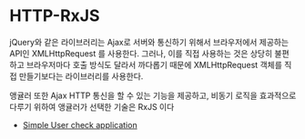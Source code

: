 # HTTP-RxJS

jQuery와 같은 라이브러리는 Ajax로 서버와 통신하기 위해서 브라우저에서 제공하는 API인 XMLHttpRequest 를 사용한다.
그러나, 이를 직접 사용하는 것은 상당히 불편하고 브라우저마다 호출 방식도 달라서 까다롭기 때문에 XMLHttpRequest 객체를 직접 만들기보다는 라이브러리를 사용한다.


앵귤러 또한 Ajax HTTP 통신을 할 수 있는 기능을 제공하고, 비동기 로직을 효과적으로 다루기 위하여 앵귤러가 선택한 기술은 RxJS 이다

- [Simple User check application](./contacts-manager)